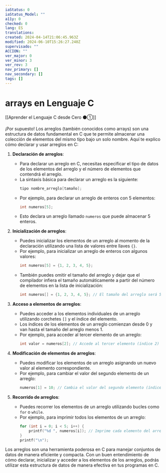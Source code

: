 ```yaml
---
iaStatus: 0
iaStatus_Model: ""
a11y: 0
checked: 0
lang: ES
translations: 
created: 2024-04-14T21:06:45.963Z
modified: 2024-06-10T15:26:27.240Z
supervisado: ""
ACCION: ""
ver_major: 0
ver_minor: 3
ver_rev: 3
nav_primary: []
nav_secondary: []
tags: []
---
```

# arrays en Lenguaje C

[[Aprender el Lenguaje C desde Cero ⚫①]]

¡Por supuesto! Los arreglos (también conocidos como arrays) son una estructura de datos fundamental en C que te permite almacenar una colección de elementos del mismo tipo bajo un solo nombre. Aquí te explico cómo declarar y usar arreglos en C:

1. **Declaración de arreglos**:
   - Para declarar un arreglo en C, necesitas especificar el tipo de datos de los elementos del arreglo y el número de elementos que contendrá el arreglo.
   - La sintaxis básica para declarar un arreglo es la siguiente:
     ```c
     tipo nombre_arreglo[tamaño];
     ```
   - Por ejemplo, para declarar un arreglo de enteros con 5 elementos:
     ```c
     int numeros[5];
     ```
   - Esto declara un arreglo llamado `numeros` que puede almacenar 5 enteros.

2. **Inicialización de arreglos**:
   - Puedes inicializar los elementos de un arreglo al momento de la declaración utilizando una lista de valores entre llaves `{}`.
   - Por ejemplo, para inicializar un arreglo de enteros con algunos valores:
     ```c
     int numeros[5] = {1, 2, 3, 4, 5};
     ```
   - También puedes omitir el tamaño del arreglo y dejar que el compilador infiera el tamaño automáticamente a partir del número de elementos en la lista de inicialización:
     ```c
     int numeros[] = {1, 2, 3, 4, 5}; // El tamaño del arreglo será 5
     ```

3. **Acceso a elementos de arreglos**:
   - Puedes acceder a los elementos individuales de un arreglo utilizando corchetes `[]` y el índice del elemento.
   - Los índices de los elementos de un arreglo comienzan desde 0 y van hasta el tamaño del arreglo menos 1.
   - Por ejemplo, para acceder al tercer elemento de un arreglo:
     ```c
     int valor = numeros[2]; // Accede al tercer elemento (índice 2) del arreglo 'numeros'
     ```

4. **Modificación de elementos de arreglos**:
   - Puedes modificar los elementos de un arreglo asignando un nuevo valor al elemento correspondiente.
   - Por ejemplo, para cambiar el valor del segundo elemento de un arreglo:
     ```c
     numeros[1] = 10; // Cambia el valor del segundo elemento (índice 1) del arreglo 'numeros' a 10
     ```

5. **Recorrido de arreglos**:
   - Puedes recorrer los elementos de un arreglo utilizando bucles como `for` o `while`.
   - Por ejemplo, para imprimir todos los elementos de un arreglo:
     ```c
     for (int i = 0; i < 5; i++) {
         printf("%d ", numeros[i]); // Imprime cada elemento del arreglo 'numeros'
     }
     printf("\n");
     ```

Los arreglos son una herramienta poderosa en C para manejar conjuntos de datos de manera eficiente y compacta. Con un buen entendimiento de cómo declarar, inicializar y acceder a los elementos de los arreglos, podrás utilizar esta estructura de datos de manera efectiva en tus programas en C.